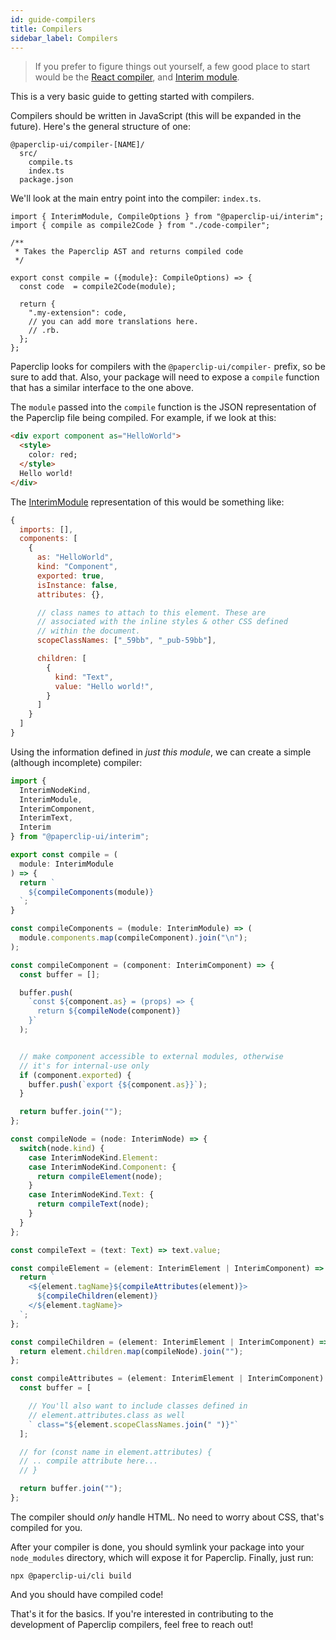 ```yaml
---
id: guide-compilers
title: Compilers
sidebar_label: Compilers
---
```


>  If you prefer to figure things out yourself, a few good place to start would be the [React compiler](https://github.com/paperclipui/paperclip/blob/master/packages/paperclip-compiler-react/src/code-compiler.ts), and [Interim module](https://github.com/paperclipui/paperclip/blob/master/packages/paperclip-interim/src/state/html.ts).

This is a very basic guide to getting started with compilers.

Compilers should be written in JavaScript (this will be expanded in the future). Here's the general structure of one:

```
@paperclip-ui/compiler-[NAME]/
  src/
    compile.ts
    index.ts
  package.json
```

We'll look at the main entry point into the compiler: `index.ts`.

```tsx
import { InterimModule, CompileOptions } from "@paperclip-ui/interim";
import { compile as compile2Code } from "./code-compiler";

/**
 * Takes the Paperclip AST and returns compiled code
 */

export const compile = ({module}: CompileOptions) => {
  const code  = compile2Code(module);

  return {
    ".my-extension": code,
    // you can add more translations here. 
    // .rb.
  };
};
```

Paperclip looks for compilers with the `@paperclip-ui/compiler-` prefix, so be sure to add that. Also, your package will need to expose a `compile` function that has a similar interface to the one above.

The `module` passed into the `compile` function is the JSON representation of the Paperclip file being compiled. For example, if we look at this:

```html
<div export component as="HelloWorld">
  <style>
    color: red;
  </style>
  Hello world!
</div>
```

The [InterimModule](https://github.com/paperclipui/paperclip/blob/master/packages/@paperclip-ui/interim/src/state/module.ts) representation of this would be something like:

```javascript
{
  imports: [],
  components: [
    {
      as: "HelloWorld",
      kind: "Component",
      exported: true,
      isInstance: false,
      attributes: {},

      // class names to attach to this element. These are
      // associated with the inline styles & other CSS defined
      // within the document.
      scopeClassNames: ["_59bb", "_pub-59bb"],

      children: [
        {
          kind: "Text",
          value: "Hello world!",
        }
      ]
    }
  ]
}
```

Using the information defined in _just this module_, we can create a simple (although incomplete) compiler:

```javascript
import {
  InterimNodeKind,
  InterimModule,
  InterimComponent,
  InterimText,
  Interim
} from "@paperclip-ui/interim";

export const compile = (
  module: InterimModule
) => {
  return `
    ${compileComponents(module)}
  `;
}

const compileComponents = (module: InterimModule) => (
  module.components.map(compileComponent).join("\n");
);

const compileComponent = (component: InterimComponent) => {
  const buffer = [];

  buffer.push(
    `const ${component.as} = (props) => {
      return ${compileNode(component)}
    }`
  );


  // make component accessible to external modules, otherwise
  // it's for internal-use only
  if (component.exported) {
    buffer.push(`export {${component.as}}`);
  }

  return buffer.join("");
};

const compileNode = (node: InterimNode) => {
  switch(node.kind) {
    case InterimNodeKind.Element:
    case InterimNodeKind.Component: {
      return compileElement(node);
    }
    case InterimNodeKind.Text: {
      return compileText(node);
    }
  }
};

const compileText = (text: Text) => text.value;

const compileElement = (element: InterimElement | InterimComponent) => {
  return `
    <${element.tagName}${compileAttributes(element)}>
      ${compileChildren(element)}
    </${element.tagName}>
  `;
};  

const compileChildren = (element: InterimElement | InterimComponent) => {
  return element.children.map(compileNode).join("");
};  

const compileAttributes = (element: InterimElement | InterimComponent) => {
  const buffer = [

    // You'll also want to include classes defined in
    // element.attributes.class as well
    ` class="${element.scopeClassNames.join(" ")}"`
  ];

  // for (const name in element.attributes) {
  // .. compile attribute here...
  // }

  return buffer.join("");
};
```

The compiler should _only_ handle HTML. No need to worry about CSS, that's compiled for you. 

After your compiler is done, you should symlink your package into your `node_modules` directory, which will expose it for Paperclip. Finally, just run:

```
npx @paperclip-ui/cli build
```

And you should have compiled code!

That's it for the basics. If you're interested in contributing to the development of Paperclip compilers, feel free to reach out! 
